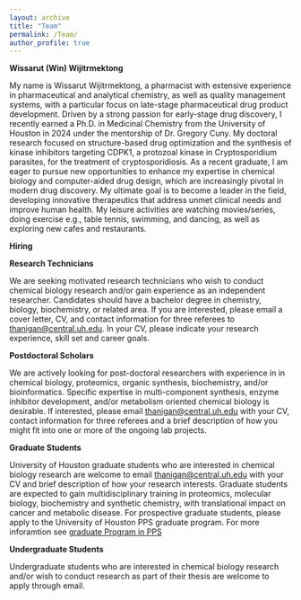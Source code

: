 ```yaml
---
layout: archive
title: "Team"
permalink: /Team/
author_profile: true
---
```

**Wissarut (Win) Wijitrmektong**

My name is Wissarut Wijitrmektong, a pharmacist with extensive experience in pharmaceutical and analytical chemistry, as well as quality management systems, with a particular focus on late-stage pharmaceutical drug product development. Driven by a strong passion for early-stage drug discovery, I recently earned a Ph.D. in Medicinal Chemistry from the University of Houston in 2024 under the mentorship of Dr. Gregory Cuny. My doctoral research focused on structure-based drug optimization and the synthesis of kinase inhibitors targeting CDPK1, a protozoal kinase in Cryptosporidium parasites, for the treatment of cryptosporidiosis. As a recent graduate, I am eager to pursue new opportunities to enhance my expertise in chemical biology and computer-aided drug design, which are increasingly pivotal in modern drug discovery. My ultimate goal is to become a leader in the field, developing innovative therapeutics that address unmet clinical needs and improve human health. My leisure activities are watching movies/series, doing exercise e.g., table tennis, swimming, and dancing, as well as exploring new cafes and restaurants.

**Hiring**

**Research Technicians**

We are seeking motivated research technicians who wish to conduct chemical biology research and/or gain experience as an independent researcher. Candidates should have a bachelor degree in chemistry, biology, biochemistry, or related area. If you are interested, please email a cover letter, CV, and contact information for three referees to [thanigan@central.uh.edu](mailto:thanigan@cougernet.uh.edu?subject=Postdoc%20Applicant). In your CV, please indicate your research experience, skill set and career goals.

**Postdoctoral Scholars**

We are actively looking for post-doctoral researchers with experience in in chemical biology, proteomics, organic synthesis, biochemistry, and/or bioinformatics. Specific expertise in multi-component synthesis, enzyme inhibitor development, and/or metabolism oriented chemical biology is desirable. If interested, please email [thanigan@central.uh.edu](mailto:thanigan@cougernet.uh.edu?subject=Postdoc%20Applicant) with your CV, contact information for three referees and a brief description of how you might fit into one or more of the ongoing lab projects.

**Graduate Students**

University of Houston graduate students who are interested in chemical biology research are welcome to email [thanigan@central.uh.edu](mailto:thanigan@cougernet.uh.edu?subject=Postdoc%20Applicant) with your CV and brief description of how your research interests. Graduate students are expected to gain multidisciplinary training in proteomics, molecular biology, biochemistry and synthetic chemistry, with translational impact on cancer and metabolic disease. For prospective graduate students, please apply to the University of Houston PPS graduate program. For more inforamtion see [graduate Program in PPS](https://publications.uh.edu/preview_program.php?catoid=30&poid=10941)

**Undergraduate Students**

Undergraduate students who are interested in chemical biology research and/or wish to conduct research as part of their thesis are welcome to apply through email.